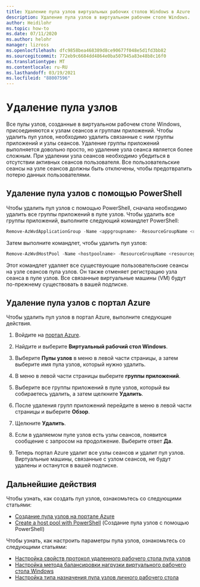 ```yaml
---
title: Удаление пула узлов виртуальных рабочих столов Windows в Azure
description: Удаление пула узлов в виртуальном рабочем столе Windows.
author: Heidilohr
ms.topic: how-to
ms.date: 07/11/2020
ms.author: helohr
manager: lizross
ms.openlocfilehash: dfc9858bea468389d8ce90677f048e5d1fd3bb82
ms.sourcegitcommit: 772eb9c6684dd4864e0ba507945a83e48b8c16f0
ms.translationtype: MT
ms.contentlocale: ru-RU
ms.lasthandoff: 03/19/2021
ms.locfileid: "88007596"
---
```

# <a name="delete-a-host-pool"></a>Удаление пула узлов

Все пулы узлов, созданные в виртуальном рабочем столе Windows, присоединяются к узлам сеансов и группам приложений. Чтобы удалить пул узлов, необходимо удалить связанные с ним группы приложений и узлы сеансов. Удаление группы приложений выполняется довольно просто, но удаление узла сеанса является более сложным. При удалении узла сеансов необходимо убедиться в отсутствии активных сеансов пользователя. Все пользовательские сеансы на узле сеансов должны быть отключены, чтобы предотвратить потерю данных пользователями.

## <a name="delete-a-host-pool-with-powershell"></a>Удаление пула узлов с помощью PowerShell

Чтобы удалить пул узлов с помощью PowerShell, сначала необходимо удалить все группы приложений в пуле узлов. Чтобы удалить все группы приложений, выполните следующий командлет PowerShell:

```powershell
Remove-AzWvdApplicationGroup -Name <appgroupname> -ResourceGroupName <resourcegroupname>
```

Затем выполните командлет, чтобы удалить пул узлов:

```powershell
Remove-AzWvdHostPool -Name <hostpoolname> -ResourceGroupName <resourcegroupname> -Force:$true
```

Этот командлет удаляет все существующие пользовательские сеансы на узле сеансов пула узлов. Он также отменяет регистрацию узла сеанса в пуле узлов. Все связанные виртуальные машины (VM) будут по-прежнему существовать в вашей подписке.

## <a name="delete-a-host-pool-with-the-azure-portal"></a>Удаление пула узлов с портал Azure

Чтобы удалить пул узлов в портал Azure, выполните следующие действия.

1. Войдите на [портал Azure](https://portal.azure.com/).

2. Найдите и выберите **Виртуальный рабочий стол Windows**.

3. Выберите **Пулы узлов** в меню в левой части страницы, а затем выберите имя пула узлов, который нужно удалить.

4. В меню в левой части страницы выберите **группы приложений**.

5. Выберите все группы приложений в пуле узлов, который вы собираетесь удалить, а затем щелкните **Удалить**.

6. После удаления групп приложений перейдите в меню в левой части страницы и выберите **Обзор**.

7. Щелкните **Удалить**.

8. Если в удаляемом пуле узлов есть узлы сеансов, появится сообщение с запросом на продолжение. Выберите ответ **Да**.

9. Теперь портал Azure удалит все узлы сеансов и удалит пул узлов. Виртуальные машины, связанные с узлом сеансов, не будут удалены и останутся в вашей подписке.

## <a name="next-steps"></a>Дальнейшие действия

Чтобы узнать, как создать пул узлов, ознакомьтесь со следующими статьями:

- [Создание пула узлов на портале Azure](create-host-pools-azure-marketplace.md)
- [Create a host pool with PowerShell](create-host-pools-powershell.md) (Создание пула узлов с помощью PowerShell)

Чтобы узнать, как настроить параметры пула узлов, ознакомьтесь со следующими статьями:

- [Настройка свойств протокол удаленного рабочего стола пула узлов](customize-rdp-properties.md)
- [Настройка метода балансировки нагрузки виртуального рабочего стола Windows](configure-host-pool-load-balancing.md)
- [Настройка типа назначения пула узлов личного рабочего стола](configure-host-pool-personal-desktop-assignment-type.md)